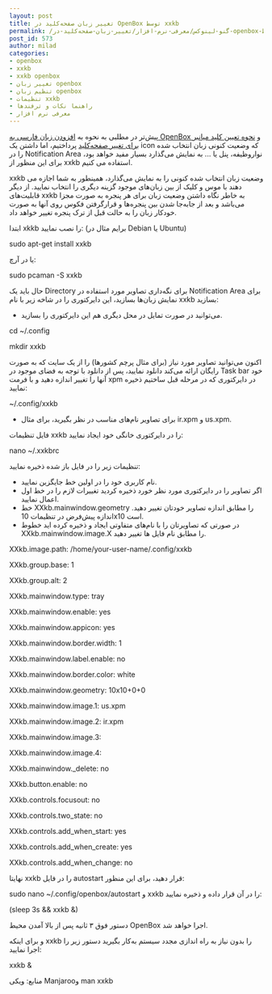 ```yaml
---
layout: post
title: تغییر زبان صفحه‌کلید در OpenBox توسط xxkb
permalink: /گنو-لینوکس/معرفی-نرم-افزار/تغییر-زبان-صفحه‌کلید-در-openbox-توسط-xxkb
post_id: 573
author: milad
categories: 
- openbox
- xxkb
- xxkb openbox
- تغییر زبان openbox
- تنظیم زبان openbox
- تنظیمات xxkb
- راهنما نکات و ترفندها
- معرفی نرم افزار
---
```


پیش‌تر در مطلبی به نحوه به 
[افزودن زبان فارسی به OpenBox ](http://tuxgeek.ir/%da%af%d9%86%d9%88-%d9%84%db%8c%d9%86%d9%88%da%a9%d8%b3/%d8%a7%d9%81%d8%b2%d9%88%d8%af%d9%86-%d8%b2%d8%a8%d8%a7%d9%86-%d9%81%d8%a7%d8%b1%d8%b3%db%8c-%d8%a8%d9%87-openbox)و 
[نحوه تعیین کلید میانبر برای تغییر صفحه‌کلید](http://tuxgeek.ir/%da%af%d9%86%d9%88-%d9%84%db%8c%d9%86%d9%88%da%a9%d8%b3/%d8%a7%d9%81%d8%b2%d9%88%d8%af%d9%86-%d8%b2%d8%a8%d8%a7%d9%86-%d9%81%d8%a7%d8%b1%d8%b3%db%8c-%d8%a8%d9%87-openbox) پرداختیم، اما داشتن یک icon که وضعیت کنونی زبان انتخاب شده را در Notification Area نواروظیفه، پنل یا ... به نمایش می‌گذارد بسیار مفید خواهد بود، برای این منظور از xxkb استفاده می کنیم.

xxkb وضعیت زبان انتخاب شده کنونی را به نمایش می‌گذارد، همینطور به شما اجازه می دهند با موس و کلیک از بین زبان‌های موجود گزینه دیگری را انتخاب نمایید. از دیگر قابلیت‌های xxkb به‌ خاطر نگاه داشتن وضعیت زبان برای هر پنجره به صورت مجزا می‌باشد و بعد از جابه‌جا شدن بین پنجره‌ها و قرارگرفتن فکوس روی آنها به صورت خودکار زبان را به حالت قبل از ترک پنجره تغییر خواهد داد.

ابتدا xkkb را نصب نمایید: (برایم مثال در Debian یا Ubuntu)

sudo apt-get install xxkb

یا در آرچ:

sudo pcaman -S xxkb

حال باید یک Directory برای نگه‌داری تصاویر مورد استفاده در Notification Area برای نمایش زبان‌ها بسازید، این دایرکتوری را در شاخه زیر با نام xxkb بسازید:

- می‌توانید در صورت تمایل در محل دیگری هم این دایرکتوری را بسازید.

cd ~/.config

mkdir xxkb

اکنون می‌توانید تصاویر مورد نیاز (برای مثال پرچم کشورها) را از یک سایت که به صورت رایگان ارائه می‌کند دانلود نمایید، پس از دانلود با توجه به فضای موجود در Task bar خود آنها را تغییر اندازه دهید و با فرمت xpm در دایرکتوری که در مرحله قبل ساختیم ذخیره نمایید:

~/.config/xxkb

- برای تصاویر نام‌های مناسب در نظر بگیرید، برای مثال ir.xpm و us.xpm.

فایل تنظیمات xxkb را در دایرکتوری خانگی خود ایجاد نمایید:

nano ~/.xxkbrc

تنظیمات زیر را در فایل باز شده ذخیره نمایید:

- نام کاربری خود را در اولین خط جایگزین نمایید.
- اگر تصاویر را در دایرکتوری مورد نظر خورد ذخیره کردید تغییرات لازم را در خط اول اعمال نمایید.
- خط XXkb.mainwindow.geometry را مطابق اندازه تصاویر خودتان تغییر دهید. اندازه پیش‌فرض در تنظیمات 10x10 است.
- در صورتی که تصاویرتان را با نام‌های متفاوتی ایجاد و ذخیره کرده اید خطوط XXkb.mainwindow.image.X را مطابق نام فایل ها تغییر دهید.

XXkb.image.path: /home/your-user-name/.config/xxkb

XXkb.group.base: 1

XXkb.group.alt: 2

XXkb.mainwindow.type: tray

XXkb.mainwindow.enable: yes

XXkb.mainwindow.appicon: yes

XXkb.mainwindow.border.width: 1

XXkb.mainwindow.label.enable: no

XXkb.mainwindow.border.color: white

XXkb.mainwindow.geometry: 
10x10+0+0

XXkb.mainwindow.image.1: 
us.xpm

XXkb.mainwindow.image.2: 
ir.xpm

XXkb.mainwindow.image.3:

XXkb.mainwindow.image.4:

XXkb.mainwindow._delete: no

XXkb.button.enable: no

XXkb.controls.focusout: no

XXkb.controls.two_state: no

XXkb.controls.add_when_start: yes

XXkb.controls.add_when_create: yes

XXkb.controls.add_when_change: no

نهایتا xxkb را در فایل autostart قرار دهید، برای این منظور:

sudo nano ~/.config/openbox/autostart
و xxkb را در آن قرار داده و ذخیره نمایید:

(sleep 3s && xxkb &)

دستور فوق ۳ ثانیه پس از بالا آمدن محیط OpenBox اجرا خواهد شد.

و برای اینکه xxkb را بدون نیاز به راه اندازی مجدد سیستم به‌کار بگیرید دستور زیر را اجرا نمایید:

xxkb &

منابع: 
ویکی Manjarooو man xxkb